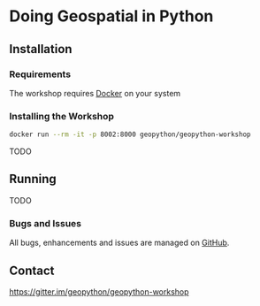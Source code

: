# Doing Geospatial in Python

## Installation

### Requirements

The workshop requires [Docker](https://docker.com) on your system

### Installing the Workshop

```bash
docker run --rm -it -p 8002:8000 geopython/geopython-workshop
```

TODO

## Running

TODO

### Bugs and Issues

All bugs, enhancements and issues are managed on [GitHub](https://github.com/geopython/geopython-workshop/issues).

## Contact

https://gitter.im/geopython/geopython-workshop
